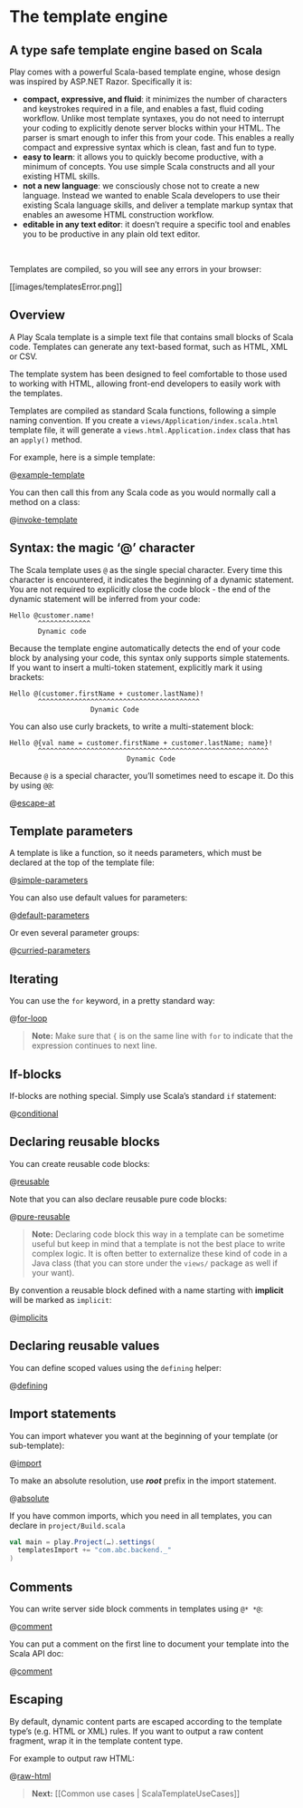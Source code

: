 # The template engine

## A type safe template engine based on Scala

Play comes with a powerful Scala-based template engine, whose design was inspired by ASP.NET Razor. Specifically it is:

- **compact, expressive, and fluid**: it minimizes the number of characters and keystrokes required in a file, and enables a fast, fluid coding workflow. Unlike most template syntaxes, you do not need to interrupt your coding to explicitly denote server blocks within your HTML. The parser is smart enough to infer this from your code. This enables a really compact and expressive syntax which is clean, fast and fun to type.
- **easy to learn**: it allows you to quickly become productive, with a minimum of concepts. You use simple Scala constructs and all your existing HTML skills.
- **not a new language**: we consciously chose not to create a new language. Instead we wanted to enable Scala developers to use their existing Scala language skills, and deliver a template markup syntax that enables an awesome HTML construction workflow.
- **editable in any text editor**: it doesn’t require a specific tool and enables you to be productive in any plain old text editor.

&nbsp;

Templates are compiled, so you will see any errors in your browser:

[[images/templatesError.png]]

## Overview

A Play Scala template is a simple text file that contains small blocks of Scala code. Templates can generate any text-based format, such as HTML, XML or CSV.

The template system has been designed to feel comfortable to those used to working with HTML, allowing front-end developers to easily work with the templates.

Templates are compiled as standard Scala functions, following a simple naming convention. If you create a `views/Application/index.scala.html` template file, it will generate a `views.html.Application.index` class that has an `apply()` method.

For example, here is a simple template:

@[example-template](code/scalaguide/templates/views/Application/index.scala.html)

You can then call this from any Scala code as you would normally call a method on a class:

@[invoke-template](code/ScalaTemplates.scala)

## Syntax: the magic ‘@’ character

The Scala template uses `@` as the single special character. Every time this character is encountered, it indicates the beginning of a dynamic statement. You are not required to explicitly close the code block - the end of the dynamic statement will be inferred from your code:

```
Hello @customer.name!
       ^^^^^^^^^^^^^
       Dynamic code
```

Because the template engine automatically detects the end of your code block by analysing your code, this syntax only supports simple statements. If you want to insert a multi-token statement, explicitly mark it using brackets:

```
Hello @(customer.firstName + customer.lastName)!
       ^^^^^^^^^^^^^^^^^^^^^^^^^^^^^^^^^^^^^^^^
                    Dynamic Code
```

You can also use curly brackets, to write a multi-statement block:

```
Hello @{val name = customer.firstName + customer.lastName; name}!
       ^^^^^^^^^^^^^^^^^^^^^^^^^^^^^^^^^^^^^^^^^^^^^^^^^^^^^^^^^
                             Dynamic Code
```

Because `@` is a special character, you’ll sometimes need to escape it. Do this by using `@@`:

@[escape-at](code/scalaguide/templates/snippets.scala.html)

## Template parameters

A template is like a function, so it needs parameters, which must be declared at the top of the template file:

@[simple-parameters](code/scalaguide/templates/simpleParameters.scala.html)

You can also use default values for parameters:

@[default-parameters](code/scalaguide/templates/defaultParameters.scala.html)

Or even several parameter groups:

@[curried-parameters](code/scalaguide/templates/curriedParameters.scala.html)

## Iterating

You can use the `for` keyword, in a pretty standard way:

@[for-loop](code/scalaguide/templates/snippets.scala.html)


> **Note:** Make sure that `{` is on the same line with `for` to indicate that the expression continues to next line.  


## If-blocks

If-blocks are nothing special. Simply use Scala’s standard `if` statement:

@[conditional](code/scalaguide/templates/snippets.scala.html)

## Declaring reusable blocks

You can create reusable code blocks:

@[reusable](code/scalaguide/templates/snippets.scala.html)

Note that you can also declare reusable pure code blocks:

@[pure-reusable](code/scalaguide/templates/snippets.scala.html)

> **Note:** Declaring code block this way in a template can be sometime useful but keep in mind that a template is not the best place to write complex logic. It is often better to externalize these kind of code in a Java class (that you can store under the `views/` package as well if your want).

By convention a reusable block defined with a name starting with **implicit** will be marked as `implicit`:

@[implicits](code/scalaguide/templates/snippets.scala.html)

## Declaring reusable values

You can define scoped values using the `defining` helper:

@[defining](code/scalaguide/templates/snippets.scala.html)

## Import statements

You can import whatever you want at the beginning of your template (or sub-template):

@[import](code/scalaguide/templates/importStatement.scala.html)

To make an absolute resolution, use **_root_** prefix in the import statement.

@[absolute](code/scalaguide/templates/importStatement.scala.html)

If you have common imports, which you need in all templates, you can declare in `project/Build.scala`

```scala
val main = play.Project(…).settings(
  templatesImport += "com.abc.backend._"
)
```

## Comments

You can write server side block comments in templates using `@* *@`:

@[comment](code/scalaguide/templates/snippets.scala.html)

You can put a comment on the first line to document your template into the Scala API doc:

@[comment](code/scalaguide/templates/firstLineComment.scala.html)

## Escaping

By default, dynamic content parts are escaped according to the template type’s (e.g. HTML or XML) rules. If you want to output a raw content fragment, wrap it in the template content type. 

For example to output raw HTML:

@[raw-html](code/scalaguide/templates/snippets.scala.html)

> **Next:** [[Common use cases | ScalaTemplateUseCases]]